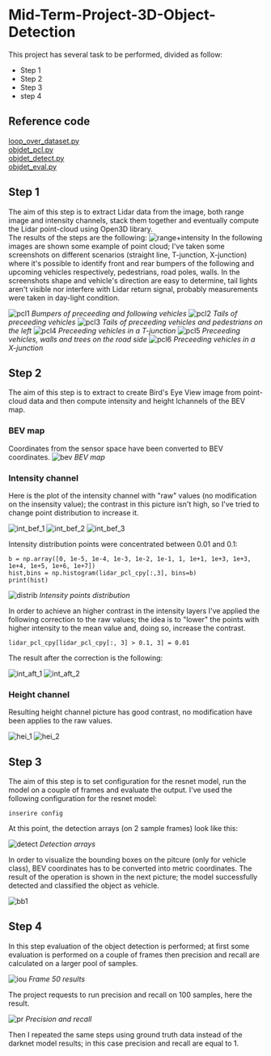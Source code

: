 # Mid-Term-Project-3D-Object-Detection
This project has several task to be performed, divided as follow:
* Step 1
* Step 2
* Step 3
* step 4

## Reference code
[loop_over_dataset.py](loop_over_dataset.py)
<br>
[objdet_pcl.py](objdet_pcl.py)
<br>
[objdet_detect.py](objdet_detect.py)
<br>
[objdet_eval.py](objdet_eval.py)

## Step 1
The aim of this step is to extract Lidar data from the image, both range image and intensity channels, stack them together and eventually compute the Lidar point-cloud using Open3D library.
<br>
The results of the steps are the following:
![range+intensity](Pics/range_intensity.png)
In the following images are shown some example of point cloud; I've taken some screenshots on different scenarios (straight line, T-junction, X-junction) where it's possible to identify front and rear bumpers of the following and upcoming vehicles respectively, pedestrians, road poles, walls. In the screenshots shape and vehicle's direction are easy to determine, tail lights aren't visible nor interfere with Lidar return signal, probably measurements were taken in day-light condition.

![pcl1](Pics/pcl1.png "pcl1") *Bumpers of preceeding and following vehicles* 
![pcl2](Pics/pcl2.png "pcl2") *Tails of preceeding vehicles*
![pcl3](Pics/pcl3.png "pcl3") *Tails of preceeding vehicles and pedestrians on the left*
![pcl4](Pics/pcl4.png "pcl4") *Preceeding vehicles in a T-junction*
![pcl5](Pics/pcl5.png "pcl5") *Preceeding vehicles, walls and trees on the road side*
![pcl6](Pics/pcl6.png "pcl6") *Preceeding vehicles in a X-junction*

## Step 2
The aim of this step is to extract to create Bird's Eye View image from point-cloud data and then compute intensity and height lchannels of the BEV map.

### BEV map
Coordinates from the sensor space have been converted to BEV coordinates.
![bev](Pics/bev.png) *BEV map*

### Intensity channel
Here is the plot of the intensity channel with "raw" values (no modification on the insensity value); the contrast in this picture isn't high, so I've tried to change point distribution to increase it.

![int_bef_1](Pics/int_bef_1.png) ![int_bef_2](Pics/int_bef_2.png) ![int_bef_3](Pics/int_bef_3.png)

Intensity distribution points were concentrated between 0.01 and 0.1:

```
b = np.array([0, 1e-5, 1e-4, 1e-3, 1e-2, 1e-1, 1, 1e+1, 1e+3, 1e+3, 1e+4, 1e+5, 1e+6, 1e+7])
hist,bins = np.histogram(lidar_pcl_cpy[:,3], bins=b)
print(hist)
```

![distrib](Pics/distrib.png) *Intensity points distribution*

In order to achieve an higher contrast in the intensity layers I've applied the following correction to the raw values; the idea is to "lower" the points with higher intensity to the mean value and, doing so, increase the contrast.

```
lidar_pcl_cpy[lidar_pcl_cpy[:, 3] > 0.1, 3] = 0.01
```

The result after the correction is the following:

![int_aft_1](Pics/int_aft_1.png)
![int_aft_2](Pics/int_aft_2.png)

### Height channel
Resulting height channel picture has good contrast, no modification have been applies to the raw values.

![hei_1](Pics/hei_1.png)
![hei_2](Pics/hei_2.png)

## Step 3
The aim of this step is to set configuration for the resnet model, run the model on a couple of frames and evaluate the output.
I've used the following configuration for the resnet model:

```
inserire config
```

At this point, the detection arrays (on 2 sample frames) look like this:

![detect](Pics/detect.png) *Detection arrays*

In order to visualize the bounding boxes on the pitcure (only for vehicle class), BEV coordinates has to be converted into metric coordinates. The result of the operation is shown in the next picture; the model successfully detected and classified the object as vehicle.

![bb1](Pics/bb1.png)

## Step 4
In this step evaluation of the object detection is performed; at first some evaluation is performed on a couple of frames then precision and recall are calculated on a larger pool of samples. 

![iou](Pics/iou.png) *Frame 50 results*

The project requests to run precision and recall on 100 samples, here the result.

![pr](Pics/pr.png) *Precision and recall*

Then I repeated the same steps using ground truth data instead of the darknet model results; in this case precision and recall are equal to 1.
